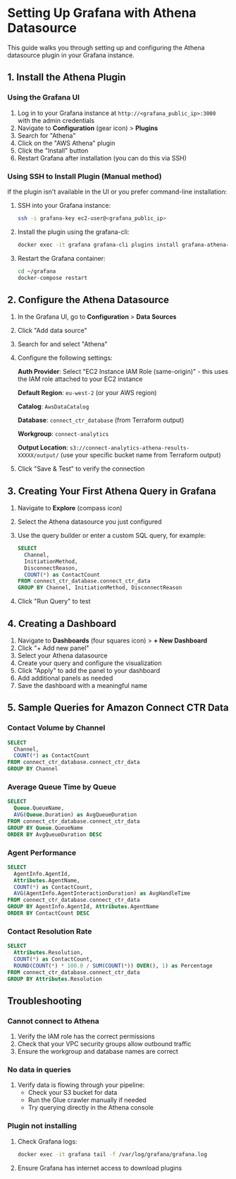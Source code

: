 # Setting Up Grafana with Athena Datasource

This guide walks you through setting up and configuring the Athena datasource plugin in your Grafana instance.

## 1. Install the Athena Plugin

### Using the Grafana UI
1. Log in to your Grafana instance at `http://<grafana_public_ip>:3000` with the admin credentials
2. Navigate to **Configuration** (gear icon) > **Plugins**
3. Search for "Athena"
4. Click on the "AWS Athena" plugin
5. Click the "Install" button
6. Restart Grafana after installation (you can do this via SSH)

### Using SSH to Install Plugin (Manual method)
If the plugin isn't available in the UI or you prefer command-line installation:

1. SSH into your Grafana instance:
   ```bash
   ssh -i grafana-key ec2-user@<grafana_public_ip>
   ```

2. Install the plugin using the grafana-cli:
   ```bash
   docker exec -it grafana grafana-cli plugins install grafana-athena-datasource
   ```

3. Restart the Grafana container:
   ```bash
   cd ~/grafana
   docker-compose restart
   ```

## 2. Configure the Athena Datasource

1. In the Grafana UI, go to **Configuration** > **Data Sources**
2. Click "Add data source"
3. Search for and select "Athena"
4. Configure the following settings:

   **Auth Provider**: Select "EC2 Instance IAM Role (same-origin)" - this uses the IAM role attached to your EC2 instance

   **Default Region**: `eu-west-2` (or your AWS region)
   
   **Catalog**: `AwsDataCatalog`
   
   **Database**: `connect_ctr_database` (from Terraform output)
   
   **Workgroup**: `connect-analytics`
   
   **Output Location**: `s3://connect-analytics-athena-results-XXXXX/output/` (use your specific bucket name from Terraform output)

5. Click "Save & Test" to verify the connection

## 3. Creating Your First Athena Query in Grafana

1. Navigate to **Explore** (compass icon)
2. Select the Athena datasource you just configured
3. Use the query builder or enter a custom SQL query, for example:
   ```sql
   SELECT 
     Channel,
     InitiationMethod,
     DisconnectReason,
     COUNT(*) as ContactCount
   FROM connect_ctr_database.connect_ctr_data  
   GROUP BY Channel, InitiationMethod, DisconnectReason
   ```

4. Click "Run Query" to test

## 4. Creating a Dashboard

1. Navigate to **Dashboards** (four squares icon) > **+ New Dashboard**
2. Click "+ Add new panel"
3. Select your Athena datasource
4. Create your query and configure the visualization
5. Click "Apply" to add the panel to your dashboard
6. Add additional panels as needed
7. Save the dashboard with a meaningful name

## 5. Sample Queries for Amazon Connect CTR Data

### Contact Volume by Channel
```sql
SELECT 
  Channel, 
  COUNT(*) as ContactCount
FROM connect_ctr_database.connect_ctr_data
GROUP BY Channel
```

### Average Queue Time by Queue
```sql
SELECT 
  Queue.QueueName, 
  AVG(Queue.Duration) as AvgQueueDuration
FROM connect_ctr_database.connect_ctr_data
GROUP BY Queue.QueueName
ORDER BY AvgQueueDuration DESC
```

### Agent Performance
```sql
SELECT 
  AgentInfo.AgentId,
  Attributes.AgentName,
  COUNT(*) as ContactCount,
  AVG(AgentInfo.AgentInteractionDuration) as AvgHandleTime
FROM connect_ctr_database.connect_ctr_data
GROUP BY AgentInfo.AgentId, Attributes.AgentName
ORDER BY ContactCount DESC
```

### Contact Resolution Rate
```sql
SELECT 
  Attributes.Resolution,
  COUNT(*) as ContactCount,
  ROUND(COUNT(*) * 100.0 / SUM(COUNT(*)) OVER(), 1) as Percentage
FROM connect_ctr_database.connect_ctr_data
GROUP BY Attributes.Resolution
```

## Troubleshooting

### Cannot connect to Athena
1. Verify the IAM role has the correct permissions
2. Check that your VPC security groups allow outbound traffic
3. Ensure the workgroup and database names are correct

### No data in queries
1. Verify data is flowing through your pipeline:
   - Check your S3 bucket for data
   - Run the Glue crawler manually if needed
   - Try querying directly in the Athena console

### Plugin not installing
1. Check Grafana logs:
   ```bash
   docker exec -it grafana tail -f /var/log/grafana/grafana.log
   ```
2. Ensure Grafana has internet access to download plugins